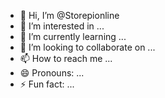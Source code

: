 - 👋 Hi, I’m @Storepionline
- 👀 I’m interested in ...
- 🌱 I’m currently learning ...
- 💞️ I’m looking to collaborate on ...
- 📫 How to reach me ...
- 😄 Pronouns: ...
- ⚡ Fun fact: ...

<!---
Storepionline/Storepionline is a ✨ special ✨ repository because its `README.md` (this file) appears on your GitHub profile.
You can click the Preview link to take a look at your changes.
--->

